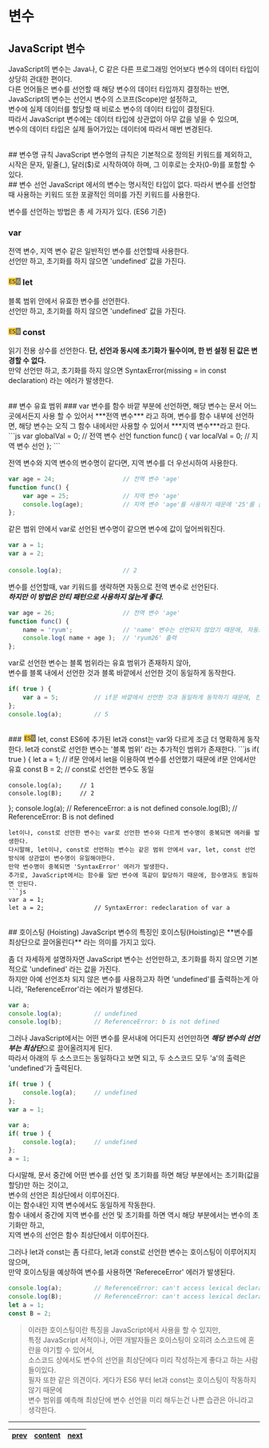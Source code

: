 # 변수

## JavaScript 변수
JavaScript의 변수는 Java나, C 같은 다른 프로그래밍 언어보다 변수의 데이터 타입이 상당히 관대한 편이다.  
다른 언어들은 변수를 선언할 때 해당 변수의 데이터 타입까지 결정하는 반면,  
JavaScript의 변수는 선언시 변수의 스코프(Scope)만 설정하고,  
변수에 실제 데이터를 할당할 때 비로소 변수의 데이터 타입이 결정된다.  
따라서 JavaScript 변수에는 데이터 타입에 상관없이 아무 값을 넣을 수 있으며,  
변수의 데이터 타입은 실제 들어가있는 데이터에 따라서 매번 변경된다.

<br>
## 변수명 규칙
JavaScript 변수명의 규칙은 기본적으로 정의된 키워드를 제외하고,  
시작은 문자, 밑줄(_), 달러($)로 시작하여야 하며,  
그 이후로는 숫자(0-9)를 포함할 수 있다.

<br>
## 변수 선언
JavaScript 에서의 변수는 명시적인 타입이 없다.  
따라서 변수를 선언할때 사용하는 키워드 또한 포괄적인 의미를 가진 키워드를 사용한다.  

변수를 선언하는 방법은 총 세 가지가 있다. (ES6 기준)

### var
전역 변수, 지역 변수 같은 일반적인 변수를 선언할때 사용한다.  
선언만 하고, 초기화를 하지 않으면 'undefined' 값을 가진다.

### <img src="../image/es6.png" height="15" title="ECMAScript6"> let
블록 범위 안에서 유효한 변수를 선언한다.  
선언만 하고, 초기화를 하지 않으면 'undefined' 값을 가진다.

### <img src="../image/es6.png" height="15" title="ECMAScript6"> const
읽기 전용 상수를 선언한다. **단, 선언과 동시에 초기화가 필수이며, 한 번 설정 된 값은 변경할 수 없다.**  
만약 선언만 하고, 초기화를 하지 않으면 SyntaxError(missing = in const declaration) 라는 에러가 발생한다.

<br>
## 변수 유효 범위
### var
변수를 함수 바깥 부분에 선언하면, 해당 변수는 문서 어느곳에서든지 사용 할 수 있어서 ***전역 변수*** 라고 하며,  
변수를 함수 내부에 선언하면, 해당 변수는 오직 그 함수 내에서만 사용할 수 있어서 ***지역 변수***라고 한다.
```js
var globalVal = 0;				// 전역 변수 선언
function func() {
	var localVal = 0;			// 지역 변수 선언
};
```

전역 변수와 지역 변수의 변수명이 같다면, 지역 변수를 더 우선시하여 사용한다.
```js
var age = 24;					// 전역 변수 'age'
function func() {
	var age = 25;				// 지역 변수 'age'
	console.log(age);			// 지역 변수 'age'를 사용하기 때문에 '25'를 출력
};
```

같은 범위 안에서 var로 선언된 변수명이 같으면 변수에 값이 덮어씌워진다.
```js
var a = 1;
var a = 2;

console.log(a);					// 2
```

변수를 선언할때, var 키워드를 생략하면 자동으로 전역 변수로 선언된다.  
***하지만 이 방법은 안티 패턴으로 사용하지 않는게 좋다.***
```js
var age = 26;					// 전역 변수 'age'
function func() {
	name = 'ryum';				// 'name' 변수는 선언되지 않았기 때문에, 자동으로 전역 변수로 선언된다.
	console.log( name + age );	// 'ryum26' 출력
};
```

var로 선언한 변수는 블록 범위라는 유효 범위가 존재하지 않아,  
변수를 블록 내에서 선언한 것과 블록 바깥에서 선언한 것이 동일하게 동작한다.
```js
if( true ) {
	var a = 5;			// if문 바깥에서 선언한 것과 동일하게 동작하기 때문에, 전역 변수로 선언된다.
};
console.log(a);			// 5
```

<br>
### <img src="../image/es6.png" height="15" title="ECMAScript6"> let, const
ES6에 추가된 let과 const는 var와 다르게 조금 더 명확하게 동작한다.  
let과 const로 선언한 변수는 '블록 범위' 라는 추가적인 범위가 존재한다.
```js
if( true ) {
	let a = 1;			// if문 안에서 let을 이용하여 변수를 선언했기 때문에 if문 안에서만 유효
	const B = 2;		// const로 선언한 변수도 동일
	
	console.log(a);		// 1
	console.log(B);		// 2
};
console.log(a);			// ReferenceError: a is not defined
console.log(B);			// ReferenceError: B is not defined
```
let이나, const로 선언한 변수는 var로 선언한 변수와 다르게 변수명이 중복되면 에러를 발생한다.  
다시말해, let이나, const로 선언하는 변수는 같은 범위 안에서 var, let, const 선언 방식에 상관없이 변수명이 유일해야한다.  
만약 변수명이 중복되면 'SyntaxError' 에러가 발생한다.  
추가로, JavaScript에서는 함수를 일반 변수에 똑같이 할당하기 때문에, 함수명과도 동일하면 안된다.
```js
var a = 1;
let a = 2;				// SyntaxError: redeclaration of var a
```

<br>
## 호이스팅 (Hoisting)
JavaScript 변수의 특징인 호이스팅(Hoisting)은 **변수를 최상단으로 끌어올린다** 라는 의미를 가지고 있다.

좀 더 자세하게 설명하자면 JavaScript 변수는 선언만하고, 초기화를 하지 않으면 기본적으로 'undefined' 라는 값을 가진다.  
하지만 아예 선언조차 되지 않은 변수를 사용하고자 하면 'undefined'를 출력하는게 아니라, 'ReferenceError'라는 에러가 발생된다.
```js
var a;
console.log(a);			// undefined
console.log(b);			// ReferenceError: b is not defined
```

그러나 JavaScript에서는 어떤 변수를 문서내에 어디든지 선언만하면 ***해당 변수의 선언부는 최상단***으로 끌어올려지게 된다.  
따라서 아래의 두 소스코드는 동일하다고 보면 되고, 두 소스코드 모두 'a'의 출력은 'undefined'가 출력된다.
```js
if( true ) {
	console.log(a);		// undefined
};
var a = 1;
```
```js
var a;
if( true ) {
	console.log(a);		// undefined
};
a = 1;
```

다시말해, 문서 중간에 어떤 변수를 선언 및 초기화를 하면 해당 부분에서는 초기화(값을 할당)만 하는 것이고,  
변수의 선언은 최상단에서 이루어진다.  
이는 함수내인 지역 변수에서도 동일하게 작동한다.  
함수 내에서 중간에 지역 변수를 선언 및 초기화를 하면 역시 해당 부분에서는 변수의 초기화만 하고,  
지역 변수의 선언은 함수 최상단에서 이루어진다.

그러나 let과 const는 좀 다르다, let과 const로 선언한 변수는 호이스팅이 이루어지지 않으며,  
만약 호이스팅을 예상하여 변수를 사용하면 'RefereceError' 에러가 발생된다.
```js
console.log(a);			// ReferenceError: can't access lexical declaration 'a' before initialization
console.log(B);			// ReferenceError: can't access lexical declaration 'B' before initialization
let a = 1;
const B = 2;
```

> 이러한 호이스팅이란 특징을 JavaScript에서 사용을 할 수 있지만,  
> 특정 JavaScript 서적이나, 어떤 개발자들은 호이스팅이 오히려 소스코드에 혼란을 야기할 수 있어서,  
> 소스코드 상에서도 변수의 선언을 최상단에다 미리 작성하는게 좋다고 하는 사람들이있다.  
> 필자 또한 같은 의견이다.
> 게다가 ES6 부터 let과 const는 호이스팅이 작동하지 않기 때문에  
> 변수 범위를 예측해 최상단에 변수 선언을 미리 해두는건 나쁜 습관은 아니라고 생각한다.

---
|[prev](./02-sentence.ko-KR.md)|[content](./00-contents.ko-KR.md)|[next](./04-datastructure.ko-KR.md)|
|:--:|:--:|:--:|